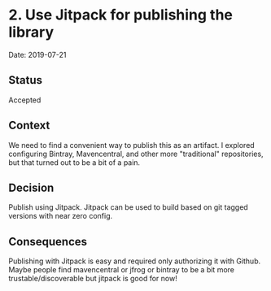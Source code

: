 # 2. Use Jitpack for publishing the library

Date: 2019-07-21

## Status

Accepted

## Context

We need to find a convenient way to publish this as an artifact.
I explored configuring Bintray, Mavencentral, and other more "traditional" repositories, but that 
turned out to be a bit of a pain.

## Decision

Publish using Jitpack. Jitpack can be used to build based on git tagged versions with near zero config.

## Consequences

Publishing with Jitpack is easy and required only authorizing it with Github. Maybe people find 
mavencentral or jfrog or bintray to be a bit more trustable/discoverable but jitpack is good for now!

